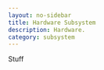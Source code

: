 ```yaml
---
layout: no-sidebar
title: Hardware Subsystem
description: Hardware.
category: subsystem
---
```


Stuff
